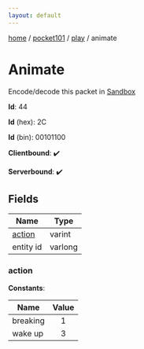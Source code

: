 ```yaml
---
layout: default
---
```


[home](/)  /  [pocket101](/protocol/pocket101)  /  [play](/protocol/pocket101/play)  /  animate

# Animate

Encode/decode this packet in [Sandbox](../../../sandbox/pocket101#play.animate)

**Id**: 44

**Id** (hex): 2C

**Id** (bin): 00101100

**Clientbound**: ✔️

**Serverbound**: ✔️

## Fields

Name | Type
---|---
[action](#action) | varint
entity id | varlong

### action

**Constants**:

Name | Value
---|:---:
breaking | 1
wake up | 3
